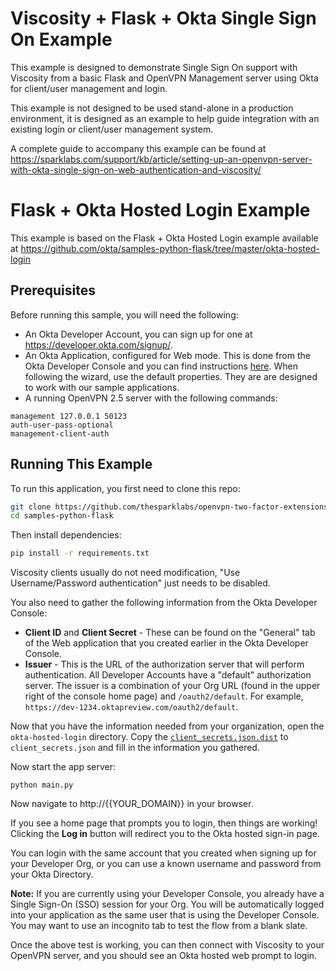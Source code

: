 # Viscosity + Flask + Okta Single Sign On Example
This example is designed to demonstrate Single Sign On support with Viscosity from a basic Flask and OpenVPN Management server using Okta for client/user management and login.

This example is not designed to be used stand-alone in a production environment, it is designed as an example to help guide integration with an existing login or client/user management system.

A complete guide to accompany this example can be found at https://sparklabs.com/support/kb/article/setting-up-an-openvpn-server-with-okta-single-sign-on-web-authentication-and-viscosity/

# Flask + Okta Hosted Login Example
This example is based on the Flask + Okta Hosted Login example available at https://github.com/okta/samples-python-flask/tree/master/okta-hosted-login

## Prerequisites

Before running this sample, you will need the following:

* An Okta Developer Account, you can sign up for one at https://developer.okta.com/signup/.
* An Okta Application, configured for Web mode. This is done from the Okta Developer Console and you can find instructions [here][OIDC WEB Setup Instructions].  When following the wizard, use the default properties.  They are are designed to work with our sample applications.
* A running OpenVPN 2.5 server with the following commands:
```
management 127.0.0.1 50123 
auth-user-pass-optional
management-client-auth
```

## Running This Example

To run this application, you first need to clone this repo:

```bash
git clone https://github.com/thesparklabs/openvpn-two-factor-extensions.git
cd samples-python-flask
```

Then install dependencies:

```bash
pip install -r requirements.txt
```

Viscosity clients usually do not need modification, "Use Username/Password authentication" just needs to be disabled.

You also need to gather the following information from the Okta Developer Console:

- **Client ID** and **Client Secret** - These can be found on the "General" tab of the Web application that you created earlier in the Okta Developer Console.
- **Issuer** - This is the URL of the authorization server that will perform authentication.  All Developer Accounts have a "default" authorization server.  The issuer is a combination of your Org URL (found in the upper right of the console home page) and `/oauth2/default`. For example, `https://dev-1234.oktapreview.com/oauth2/default`.

Now that you have the information needed from your organization, open the `okta-hosted-login` directory. Copy the [`client_secrets.json.dist`](client_secrets.json.dist) to `client_secrets.json` and fill in the information you gathered.

Now start the app server:

```
python main.py
```

Now navigate to http://{{YOUR_DOMAIN}} in your browser.

If you see a home page that prompts you to login, then things are working!  Clicking the **Log in** button will redirect you to the Okta hosted sign-in page.

You can login with the same account that you created when signing up for your Developer Org, or you can use a known username and password from your Okta Directory.

**Note:** If you are currently using your Developer Console, you already have a Single Sign-On (SSO) session for your Org.  You will be automatically logged into your application as the same user that is using the Developer Console.  You may want to use an incognito tab to test the flow from a blank slate.

[OIDC Web Setup Instructions]: https://developer.okta.com/authentication-guide/implementing-authentication/auth-code#1-setting-up-your-application

Once the above test is working, you can then connect with Viscosity to your OpenVPN server, and you should see an Okta hosted web prompt to login.
